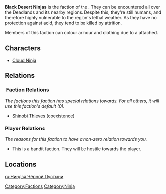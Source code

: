 **Black Desert Ninjas** is the faction of the [](Cloud_Ninja.md). They can be encountered all over the
Deadlands and its nearby regions. Despite this, they're still humans,
and therefore highly vulnerable to the region's lethal weather. As they
have no protection against acid, they tend to be killed by attrition.

Members of this faction can colour armour and clothing due to a [](Colour_Scheme.md) attached.

## Characters

- [Cloud Ninja](Cloud_Ninja.md "wikilink")

## Relations

###  Faction Relations

*The factions this faction has special relations towards. For all
others, it will use this faction's default (0).*

- [Shinobi Thieves](Shinobi_Thieves.md "wikilink") (coexistence)

### Player Relations

*The reasons for this faction to have a non-zero relation towards you.*

- This is a bandit faction. They will be hostile towards the player.

## Locations

[ru:Ниндзя Чёрной Пустыни](ru:Ниндзя_Чёрной_Пустыни "wikilink")

[Category:Factions](Category:Factions "wikilink")
[Category:Ninja](Category:Ninja "wikilink")